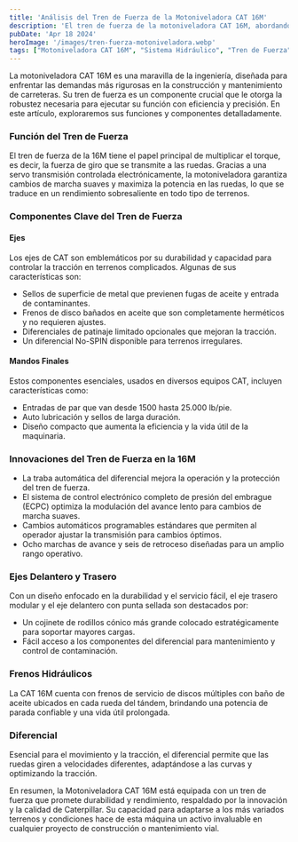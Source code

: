 ```yaml
---
title: 'Análisis del Tren de Fuerza de la Motoniveladora CAT 16M'
description: 'El tren de fuerza de la motoniveladora CAT 16M, abordando sus componentes y funcionalidades esenciales'
pubDate: 'Apr 18 2024'
heroImage: '/images/tren-fuerza-motoniveladora.webp'
tags: ["Motoniveladora CAT 16M", "Sistema Hidráulico", "Tren de Fuerza", "Maquinaria Pesada"]
---
```

La motoniveladora CAT 16M es una maravilla de la ingeniería, diseñada para enfrentar las demandas más rigurosas en la construcción y mantenimiento de carreteras. Su tren de fuerza es un componente crucial que le otorga la robustez necesaria para ejecutar su función con eficiencia y precisión. En este artículo, exploraremos sus funciones y componentes detalladamente.

### Función del Tren de Fuerza
El tren de fuerza de la 16M tiene el papel principal de multiplicar el torque, es decir, la fuerza de giro que se transmite a las ruedas. Gracias a una servo transmisión controlada electrónicamente, la motoniveladora garantiza cambios de marcha suaves y maximiza la potencia en las ruedas, lo que se traduce en un rendimiento sobresaliente en todo tipo de terrenos.
### Componentes Clave del Tren de Fuerza
#### Ejes
Los ejes de CAT son emblemáticos por su durabilidad y capacidad para controlar la tracción en terrenos complicados. Algunas de sus características son:

- Sellos de superficie de metal que previenen fugas de aceite y entrada de contaminantes.
- Frenos de disco bañados en aceite que son completamente herméticos y no requieren ajustes.
- Diferenciales de patinaje limitado opcionales que mejoran la tracción.
- Un diferencial No-SPIN disponible para terrenos irregulares.
#### Mandos Finales
Estos componentes esenciales, usados en diversos equipos CAT, incluyen características como:

- Entradas de par que van desde 1500 hasta 25.000 lb/pie.
- Auto lubricación y sellos de larga duración.
- Diseño compacto que aumenta la eficiencia y la vida útil de la maquinaria.
### Innovaciones del Tren de Fuerza en la 16M
- La traba automática del diferencial mejora la operación y la protección del tren de fuerza.
- El sistema de control electrónico completo de presión del embrague (ECPC) optimiza la modulación del avance lento para cambios de marcha suaves.
- Cambios automáticos programables estándares que permiten al operador ajustar la transmisión para cambios óptimos.
- Ocho marchas de avance y seis de retroceso diseñadas para un amplio rango operativo.
### Ejes Delantero y Trasero
Con un diseño enfocado en la durabilidad y el servicio fácil, el eje trasero modular y el eje delantero con punta sellada son destacados por:

- Un cojinete de rodillos cónico más grande colocado estratégicamente para soportar mayores cargas.
- Fácil acceso a los componentes del diferencial para mantenimiento y control de contaminación.
### Frenos Hidráulicos
La CAT 16M cuenta con frenos de servicio de discos múltiples con baño de aceite ubicados en cada rueda del tándem, brindando una potencia de parada confiable y una vida útil prolongada.

### Diferencial
Esencial para el movimiento y la tracción, el diferencial permite que las ruedas giren a velocidades diferentes, adaptándose a las curvas y optimizando la tracción.

En resumen, la Motoniveladora CAT 16M está equipada con un tren de fuerza que promete durabilidad y rendimiento, respaldado por la innovación y la calidad de Caterpillar. Su capacidad para adaptarse a los más variados terrenos y condiciones hace de esta máquina un activo invaluable en cualquier proyecto de construcción o mantenimiento vial.
